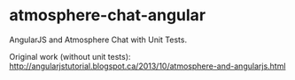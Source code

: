 atmosphere-chat-angular
=======================

AngularJS and Atmosphere Chat with Unit Tests.

Original work (without unit tests): http://angularjstutorial.blogspot.ca/2013/10/atmosphere-and-angularjs.html

